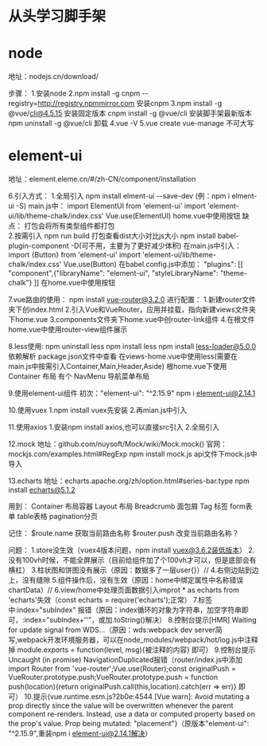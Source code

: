 # 从头学习脚手架

# node
地址：nodejs.cn/download/

步骤：
1.安装node
2.npm install -g cnpm --registry=http://registry.npmmirror.com 安装cnpm
3.npm install -g @vue/cli@4.5.15 安装固定版本
    cnpm install -g @vue/cli 安装脚手架最新版本
    npm uninstall -g @vue/cli 卸载
4.vue -V
5.vue create vue-manage 不可大写

# element-ui
地址：element.eleme.cn/#/zh-CN/component/installation

6.引入方式：
    1.全局引入
        npm install elment-ui --save-dev (例：npm i elment-ui -S)
        main.js中：
            import ElementUI from 'element-ui'
            import 'element-ui/lib/theme-chalk/index.css'
            Vue.use(ElementUI)
        home.vue中使用<el-button type="primary">按钮</el-button> 
        缺点：
            打包会将所有类型组件都打包   
    2.按需引入
        npm run build 打包查看dist大小对比js大小
        npm install babel-plugin-component -D(可不用，主要为了更好减少体积)
        在main.js中引入：
            import {Button} from 'element-ui'
            import 'element-ui/lib/theme-chalk/index.css'
            Vue.use(Button)
        在babel.config.js中添加：
            "plugins": [[ "component",{"libraryName": "element-ui", "styleLibraryName": "theme-chalk"} ]]
        在home.vue中使用<el-button type="primary">按钮</el-button> 

7.vue路由的使用：
    npm install vue-router@3.2.0
    进行配置：
        1.新建router文件夹下创index.html
        2.引入Vue和VueRouter，应用并挂载，指向新建views文件夹下home.vue
        3.components文件夹下home.vue中创router-link组件
        4.在根文件home.vue中使用router-view组件展示

8.less使用:
    npm uninstall less
    npm install less
    npm install less-loader@5.0.0 依赖解析
    package.json文件中查看
    在views-home.vue中使用less(需要在main.js中按需引入Container,Main,Header,Aside)
    根home.vue下使用 Container 布局
    有个 NavMenu 导航菜单布局

9.使用element-ui组件
    初次："element-ui": "^2.15.9"
    npm i element-ui@2.14.1

10.使用vuex
    1.npm install vuex先安装
    2.再mian.js中引入

11.使用axios
    1.安装npm install axios,也可以直接src引入
    2.全局引入

12.mock
地址：github.com/nuysoft/Mock/wiki/Mock.mock()
官网：mockjs.com/examples.html#RegExp
    npm install mock.js
    api文件下mock.js中导入

13.echarts
地址：echarts.apache.org/zh/option.html#series-bar.type 
    npm install echarts@5.1.2
    
用到：
    Container 布局容器
    Layout 布局
    Breadcrumb 面包屑
    Tag 标签
    form表单
    table表格
    pagination分页
    

记住：
    $route.name 获取当前路由名称
    $router.push 改变当前路由名称？    


问题：
    1.store没生效（vuex4版本问题，npm install vuex@3.6.2装低版本）
    2.没有100vh时候，不能全屏展示（目前给组件加了个100vh才可以，但是底部会有横杠）
    3.柱状图和饼图没有展示（原因：数据多了一层user{}）//
    4.右侧边贴到边上，没有缝隙
    5.组件操作后，没有生效（原因：home中绑定属性中名称错误chartData）//
    6.view/home中处理页面数据引入improt * as echarts from 'echarts'失效（const echarts = require('echarts');正常）
    7.标签中:index="subIndex" 报错（原因：index循环的对象为字符串，加空字符串即可，:index="subIndex+''"，或加.toString()解决）
    8.控制台提示[HMR] Waiting for update signal from WDS...（原因：wds:webpack dev server简写,webpack开发环境服务器，可以在node_modules/webpack/hot/log.js中注释掉 module.exports = function(level, msg){被注释的内容} 即可）
    9.控制台提示Uncaught (in promise) NavigationDuplicated报错（router/index.js中添加 import Router from 'vue-router';Vue.use(Router);const originalPush = VueRouter.prototype.push;VueRouter.prototype.push = function push(location){return originalPush.call(this,location).catch(err => err)} 即可）
    10.提示{vue.runtime.esm.js?2b0e:4544 [Vue warn]: Avoid mutating a prop directly since the value will be overwritten whenever the parent component re-renders. Instead, use a data or computed property based on the prop's value. Prop being mutated: "placement"}（原版本"element-ui": "^2.15.9",重装npm i element-ui@2.14.1解决）